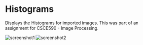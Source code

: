# Histograms
Displays the Histograms for imported images. This was part of an assignment for CSCE590 - Image Processing.

![screenshot1](https://user-images.githubusercontent.com/44931507/115924032-28454f00-a44d-11eb-9d99-ed5bc83b8b66.png)
![screenshot2](https://user-images.githubusercontent.com/44931507/115924071-385d2e80-a44d-11eb-9981-ed499a3319d2.png)
